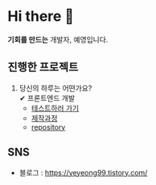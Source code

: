 # Hi there 👋

<!--
**Yeyeong99/Yeyeong99** is a ✨ _special_ ✨ repository because its `README.md` (this file) appears on your GitHub profile.

Here are some ideas to get you started:

- 🔭 I’m currently working on ...
- 🌱 I’m currently learning ...
- 👯 I’m looking to collaborate on ...
- 🤔 I’m looking for help with ...
- 💬 Ask me about ...
- 📫 How to reach me: ...
- 😄 Pronouns: ...
- ⚡ Fun fact: ...
-->

 **기회를 만드는** 개발자, 예영입니다. 

## 진행한 프로젝트 <br>
1. 당신의 하루는 어떤가요? <br>
✔ 프론트엔드 개발
    - [테스트하러 가기](https://camerart7th.netlify.app/)
    - [제작과정](https://yeyeong99.tistory.com/4)
    - [repository](https://github.com/Yeyeong99/camerart)


## SNS
* 블로그 : https://yeyeong99.tistory.com/
